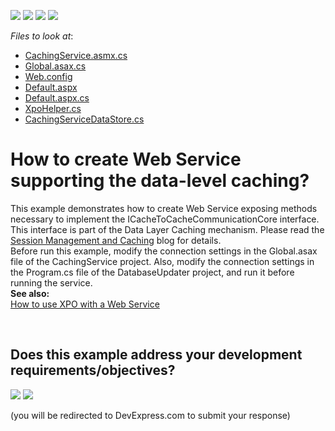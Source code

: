 <!-- default badges list -->
![](https://img.shields.io/endpoint?url=https://codecentral.devexpress.com/api/v1/VersionRange/128585743/13.1.4%2B)
[![](https://img.shields.io/badge/Open_in_DevExpress_Support_Center-FF7200?style=flat-square&logo=DevExpress&logoColor=white)](https://supportcenter.devexpress.com/ticket/details/E2740)
[![](https://img.shields.io/badge/📖_How_to_use_DevExpress_Examples-e9f6fc?style=flat-square)](https://docs.devexpress.com/GeneralInformation/403183)
[![](https://img.shields.io/badge/💬_Leave_Feedback-feecdd?style=flat-square)](#does-this-example-address-your-development-requirementsobjectives)
<!-- default badges end -->
<!-- default file list -->
*Files to look at*:

* [CachingService.asmx.cs](./CS/CachingService/CachingService.asmx.cs) 
* [Global.asax.cs](./CS/CachingService/Global.asax.cs) 
* [Web.config](./CS/CachingService/Web.config) 
* [Default.aspx](./CS/Client/Default.aspx) 
* [Default.aspx.cs](./CS/Client/Default.aspx.cs) 
* [XpoHelper.cs](./CS/Client/XpoHelper.cs) 
* [CachingServiceDataStore.cs](./CS/ServiceDataStore/CachingServiceDataStore.cs) 
<!-- default file list end -->
# How to create Web Service supporting the data-level caching?


<p>This example demonstrates how to create Web Service exposing methods necessary to implement the ICacheToCacheCommunicationCore interface. This interface is part of the Data Layer Caching mechanism. Please read the <a href="http://community.devexpress.com/blogs/xpo/archive/2006/03/27/session-management-and-caching.aspx"><u>Session Management and Caching</u></a> blog for details.<br />
Before run this example, modify the connection settings in the Global.asax file of the CachingService project. Also, modify the connection settings in the Program.cs file of the DatabaseUpdater project, and run it before running the service.<br />
<strong>See also:</strong><br />
<a href="https://www.devexpress.com/Support/Center/p/AK3911">How to use XPO with a Web Service</a></p>

<br/>


<!-- feedback -->
## Does this example address your development requirements/objectives?

[<img src="https://www.devexpress.com/support/examples/i/yes-button.svg"/>](https://www.devexpress.com/support/examples/survey.xml?utm_source=github&utm_campaign=XPO_how-to-create-web-service-supporting-the-data-level-caching-e2740&~~~was_helpful=yes) [<img src="https://www.devexpress.com/support/examples/i/no-button.svg"/>](https://www.devexpress.com/support/examples/survey.xml?utm_source=github&utm_campaign=XPO_how-to-create-web-service-supporting-the-data-level-caching-e2740&~~~was_helpful=no)

(you will be redirected to DevExpress.com to submit your response)
<!-- feedback end -->
